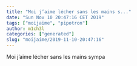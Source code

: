 ```yaml
---
title: "Moi j’aime lécher sans les mains s..."
date: "Sun Nov 10 20:47:16 CET 2019"
tags: ["moijaime", "pipotron"]
author: m1ch3l
categories: ["generated"]
slug: "moijaime/2019-11-10-20:47:16"
---
```


Moi j’aime lécher sans les mains sympa
